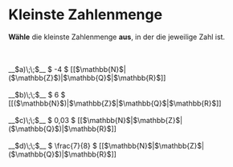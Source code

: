 <!--
version:  0.0.1

language: de

@style
main > *:not(:last-child) {
  margin-bottom: 3rem;
}

input {
    text-align: center;
}

.flex-container {
    display: flex;
    flex-wrap: wrap;
    align-items: stretch;
    gap: 20px;
}

.flex-child {
    flex: 1;
    min-width: 350px;
    margin-right: 20px;
}

@media (max-width: 400px) {
    .flex-child {
        flex: 100%;
        margin-right: 0;
    }
}
@end

formula: \carry   \textcolor{red}{\scriptsize #1}
formula: \digit   \rlap{\carry{#1}}\phantom{#2}#2
formula: \permil  \text{‰}

import: https://raw.githubusercontent.com/LiaTemplates/Tikz-Jax/main/README.md

script: https://cdn.jsdelivr.net/gh/LiaTemplates/Tikz-Jax@main/dist/index.js


tags: Mengen, sehr leicht, sehr niedrig, Angeben

comment: Was ist die kleinste Zahlenmenge, in die diese Zahl passt?

author: Martin Lommatzsch

-->




# Kleinste Zahlenmenge

**Wähle** die kleinste Zahlenmenge **aus**, in der die jeweilige Zahl ist.

<br>

<section class="flex-container">
<div class="flex-child">
<br>
__$a)\;\;$__ $ -4 $ [[$\mathbb{N}$|($\mathbb{Z}$)|$\mathbb{Q}$|$\mathbb{R}$]] 
<br>
</div>
<div class="flex-child">
<br>
__$b)\;\;$__ $ 6 $ [[($\mathbb{N}$)|$\mathbb{Z}$|$\mathbb{Q}$|$\mathbb{R}$]] 
<br>
</div>
<div class="flex-child">
<br>
__$c)\;\;$__ $ 0,03 $ [[$\mathbb{N}$|$\mathbb{Z}$|($\mathbb{Q}$)|$\mathbb{R}$]] 
<br>
</div>
<div class="flex-child">
<br>
__$d)\;\;$__ $ \frac{7}{8} $ [[$\mathbb{N}$|$\mathbb{Z}$|($\mathbb{Q}$)|$\mathbb{R}$]] 

</div>
</section>
<br>
<br>
<br>
<br>

